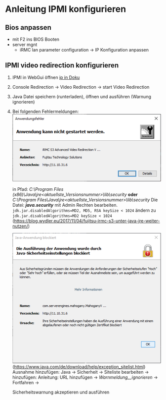 # Anleitung IPMI konfigurieren

## Bios anpassen
- mit F2 ins BIOS Booten
- server mgnt
  - iRMC lan parameter configuration -> IP Konfiguration anpassen

## IPMI video redirection konfigurieren
1. IPMI in WebGui öffnen [ip in Doku](/Dokumentation/Übersicht.md)
1. Console Redirection -> Video Redirection -> start Video Redirection
1. Java Datei speichern (runterladen), öffnen und ausführen (Warnung ignorieren)

1. Bei folgenden Fehlermeldungen:
   ![Anwendungsfehler](/Bilder/ipme/Anwendungsfehler.png)

    in Pfad: _C:\Program Files (x86)\Java\jre<aktuellste_Versionsnummer>\lib\security_
    __oder__
    _C:\Program Files\Java\jre<aktuellste_Versionsnummer>\lib\security_
    Die Datei: ___java.security___ mit Admin Rechten bearbeiten.
    `jdk.jar.disabledAlgorithms=MD2, MD5, RSA keySize < 1024`
    ändern zu `jdk.jar.disabledAlgorithms=MD2 keySize < 1024`
    (<https://blog.wydler.eu/2017/11/04/fujitsu-irmc-s3-unter-java-jre-weiter-nutzen/>)

    ![Java-Anwendung blockiert](/Bilder/ipme/Java-Anwendung-blockiert.png)
    (<https://www.java.com/de/download/help/exception_sitelist.html>)
    Ausnahme hinzufügen:
    Java -> Sicherheit -> Siteliste bearbeiten -> hinzufügen:
    Anleitung:
    URL hinzufügen -> _Warnmeldung__ignorieren_ -> Fortfahren ->

    Sicherheitswarnung akzeptieren und ausführen
